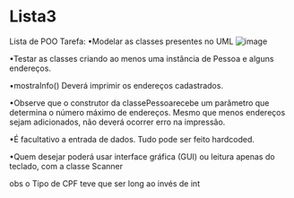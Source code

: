 # Lista3
Lista de POO
Tarefa:
•Modelar as classes presentes no UML
![image](https://user-images.githubusercontent.com/89805574/135192486-15255d63-47f3-4ac3-bce3-aa494689d1f1.png)

•Testar as classes criando ao menos uma instância de Pessoa e alguns endereços. 

•mostraInfo() Deverá imprimir os endereços cadastrados.

•Observe que o construtor da classePessoarecebe um parâmetro que determina o número máximo de endereços. Mesmo que menos endereços sejam adicionados, não deverá ocorrer erro na impressão.

•É facultativo a entrada de dados. Tudo pode ser feito hardcoded.

•Quem desejar poderá usar interface gráfica (GUI) ou leitura apenas do teclado, com a classe Scanner

obs o Tipo de CPF teve que ser long ao invés de int
